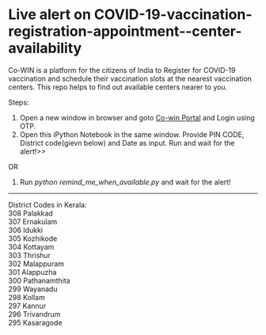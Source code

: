 # Live alert on COVID-19-vaccination-registration-appointment--center-availability
Co-WIN is a platform for the citizens of India to Register for COVID-19 vaccination and schedule their vaccination slots at the nearest vaccination centers. This repo helps to find out available centers nearer to you.


Steps:

1. Open a new window in browser and goto <a href="https://www.cowin.gov.in/home">Co-win Portal</a> and Login using OTP.
2. Open this iPython Notebook in the same window. Provide PIN CODE, District code(gievn below) and Date as input. Run and wait for the alert!>>

OR

1. Run <i> python remind_me_when_available.py </i> and wait for the alert!

<hr/>

District Codes in Kerala:<br/>
    308 Palakkad <br/>
    307 Ernakulam <br/>
    306 Idukki <br/>
    305 Kozhikode <br/>
    304 Kottayam <br/>
    303 Thrishur <br/>
    302 Malappuram <br/>
    301 Alappuzha <br/>
    300 Pathanamthita <br/>
    299 Wayanadu <br/>
    298 Kollam <br/>
    297 Kannur <br/>
    296 Trivandrum <br/>
    295 Kasaragode <br/>
